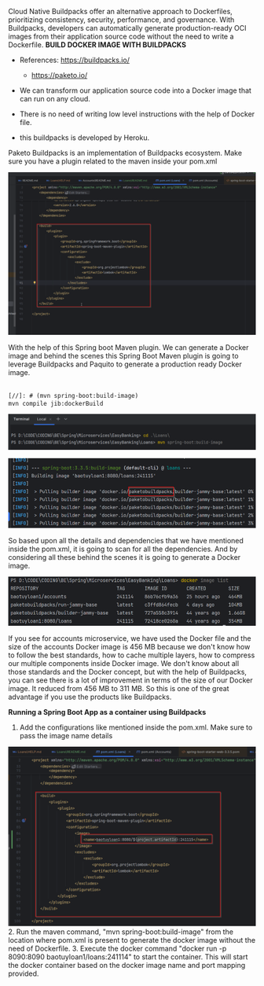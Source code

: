 Cloud Native Buildpacks offer an alternative approach to Dockerfiles, prioritizing consistency, security, performance, and governance.
With Buildpacks, developers can automatically generate production-ready OCI images from their application source code without the need to write a Dockerfile.
**BUILD DOCKER IMAGE WITH BUILDPACKS**
- References: https://buildpacks.io/
  - https://paketo.io/    

- We can transform our application source code into a Docker image that can run on any cloud.
- There is no need of writing low level instructions with the help of Docker file.
- this buildpacks is developed by Heroku.

Paketo Buildpacks is an implementation of Buildpacks ecosystem.
Make sure you have a plugin related to the maven inside your pom.xml

![img.png](img.png)

With the help of this Spring boot Maven plugin. We can generate a Docker image and behind the scenes this Spring Boot Maven plugin is going to leverage Buildpacks and Paquito to generate a production ready Docker image.

```command

[//]: # (mvn spring-boot:build-image)
mvn compile jib:dockerBuild
```
![img_1.png](img_1.png)

![img_3.png](img_3.png)

So based upon all the details and dependencies that we have mentioned inside the pom.xml, it is going to scan for all the dependencies. And by considering all these behind the scenes it is going to generate a Docker image.

![img_2.png](img_2.png)

If you see for accounts microservice, we have used the Docker file and the size of the accounts Docker image is 456 MB because we don't know how to follow the best standards,  how to cache multiple layers, how to compress our multiple components inside Docker image.
We don't know about all those standards and the Docker concept, but with the help of Buildpacks, you can see there is a lot of improvement in terms of the size of our Docker image. It reduced from 456 MB to 311 MB.
So this is one of the great advantage if you use the products like Buildpacks.

**Running a Spring Boot App as a container using Buildpacks**
1. Add the configurations like mentioned inside the pom.xml. Make sure to pass the image name details

![img_4.png](img_4.png)
2. Run the maven command, "mvn spring-boot:build-image" from the location where pom.xml is present to generate the docker image without the need of Dockerfile.
3. Execute the docker command "docker run -p 8090:8090 baotuyloan1/loans:241114" to start the container. This will start the docker container based on the docker image name and port mapping provided.